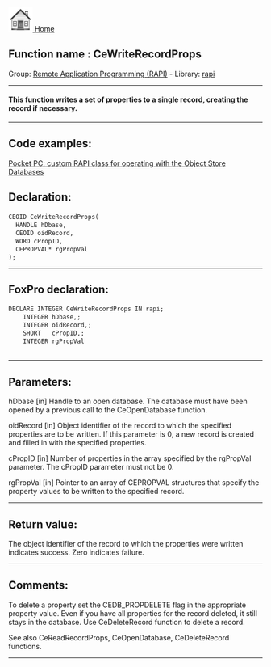 [<img src="../../images/home.png"> Home ](https://github.com/VFPX/Win32API)  

## Function name : CeWriteRecordProps
Group: [Remote Application Programming (RAPI)](../../functions_group.md#Remote_Application_Programming_(RAPI))  -  Library: [rapi](../../libraries.md#rapi)  
***  


#### This function writes a set of properties to a single record, creating the record if necessary.
***  


## Code examples:
[Pocket PC: custom RAPI class for operating with the Object Store Databases](../../samples/sample_445.md)  

## Declaration:
```foxpro  
CEOID CeWriteRecordProps(
  HANDLE hDbase,
  CEOID oidRecord,
  WORD cPropID,
  CEPROPVAL* rgPropVal
);  
```  
***  


## FoxPro declaration:
```foxpro  
DECLARE INTEGER CeWriteRecordProps IN rapi;
	INTEGER hDbase,;
	INTEGER oidRecord,;
	SHORT   cPropID,;
	INTEGER rgPropVal
  
```  
***  


## Parameters:
hDbase 
[in] Handle to an open database. The database must have been opened by a previous call to the CeOpenDatabase function. 

oidRecord 
[in] Object identifier of the record to which the specified properties are to be written. If this parameter is 0, a new record is created and filled in with the specified properties. 

cPropID 
[in] Number of properties in the array specified by the rgPropVal parameter. The cPropID parameter must not be 0. 

rgPropVal 
[in] Pointer to an array of CEPROPVAL structures that specify the property values to be written to the specified record.  
***  


## Return value:
The object identifier of the record to which the properties were written indicates success. Zero indicates failure.  
***  


## Comments:
To delete a property set the CEDB_PROPDELETE flag in the appropriate property value. Even if you have all properties for the record deleted, it still stays in the database. Use CeDeleteRecord function to delete a record.  
  
See also CeReadRecordProps, CeOpenDatabase, CeDeleteRecord functions.  
  
***  

